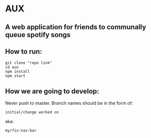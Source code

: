 # AUX

## A web application for friends to communally queue spotify songs

## How to run:

	git clone "repo link"
	cd aux
	npm install
	npm start

## How we are going to develop:

Never push to master.  Branch names should be in the form of: 
	
	initial/change worked on

aka:

	my/fix-nav-bar